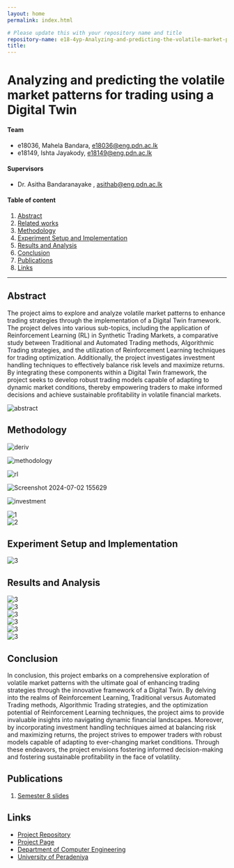 ```yaml
---
layout: home
permalink: index.html

# Please update this with your repository name and title
repository-name: e18-4yp-Analyzing-and-predicting-the-volatile-market-patterns-for-trading-using-a-Digital-Twin
title:
---
```


[comment]: # "This is the standard layout for the project, but you can clean this and use your own template"

# Analyzing and predicting the volatile market patterns for trading using a Digital Twin

#### Team

- e18036, Mahela Bandara, [e18036@eng.pdn.ac.lk](mailto:e18036@eng.pdn.ac.lk)
- e18149, Ishta Jayakody, [e18149@eng.pdn.ac.lk](mailto:e18149@eng.pdn.ac.lk)

#### Supervisors

- Dr. Asitha Bandaranayake , [asithab@eng.pdn.ac.lk](mailto:asithab@eng.pdn.ac.lk)

#### Table of content

1. [Abstract](#abstract)
2. [Related works](#related-works)
3. [Methodology](#methodology)
4. [Experiment Setup and Implementation](#experiment-setup-and-implementation)
5. [Results and Analysis](#results-and-analysis)
6. [Conclusion](#conclusion)
7. [Publications](#publications)
8. [Links](#links)

---


## Abstract
The project aims to explore and analyze volatile market patterns to enhance trading strategies through the implementation of a Digital Twin framework. The project delves into various sub-topics, including the application of Reinforcement Learning (RL) in Synthetic Trading Markets, a comparative study between Traditional and Automated Trading methods, Algorithmic Trading strategies, and the utilization of Reinforcement Learning techniques for trading optimization. Additionally, the project investigates investment handling techniques to effectively balance risk levels and maximize returns. By integrating these components within a Digital Twin framework, the project seeks to develop robust trading models capable of adapting to dynamic market conditions, thereby empowering traders to make informed decisions and achieve sustainable profitability in volatile financial markets.

![abstract](https://github.com/cepdnaclk/e18-4yp-Analyzing-and-predicting-the-volatile-market-patterns-for-trading-using-a-Digital-Twin/assets/73831741/069a154f-c901-4267-8657-abd2855ca493)


## Methodology
![deriv](https://github.com/cepdnaclk/e18-4yp-Analyzing-and-predicting-the-volatile-market-patterns-for-trading-using-a-Digital-Twin/assets/73831741/b1138995-ed6a-4e43-a8fb-0220d27746b5)

![methodology](https://github.com/cepdnaclk/e18-4yp-Analyzing-and-predicting-the-volatile-market-patterns-for-trading-using-a-Digital-Twin/assets/73831741/f454a62b-51ea-4bf6-a681-44eb36f3ae58)

![rl](https://github.com/cepdnaclk/e18-4yp-Analyzing-and-predicting-the-volatile-market-patterns-for-trading-using-a-Digital-Twin/assets/73831741/269965e1-2b8c-4aa9-9262-05c0f95473a6)

![Screenshot 2024-07-02 155629](https://github.com/cepdnaclk/e18-4yp-Analyzing-and-predicting-the-volatile-market-patterns-for-trading-using-a-Digital-Twin/assets/73831741/51aebc0c-de71-49d7-888b-cdd72d893edf)

![investment](https://github.com/cepdnaclk/e18-4yp-Analyzing-and-predicting-the-volatile-market-patterns-for-trading-using-a-Digital-Twin/assets/73831741/1bc8b86d-7691-4cbf-b6d2-c32dbd2d8032)



<div class="text-align: center">
<img class=" width: 100%" src="./images/Screenshot f![Uploading output (copy).png…]()
rom 2024-05-03 19-27-05.png" alt="1" />
</div>


<div class="text-align: center">
<img class=" width: 100%" src="./images/Screenshot from 2024-04-26 14-15-19.png" alt="2" />
</div>

## Experiment Setup and Implementation

<div class="text-align: center">
<img class=" width: 100%" src="./images/Screenshot from 2024-04-26 13-31-34.png" alt="3" />
</div>

## Results and Analysis
<div class="text-align: center">
<img class=" width: 100%" src="./images/Screenshot from 2024-04-26 18-44-41.png" alt="3" />
</div>

<div class="text-align: center">
<img class=" width: 100%" src="./images/Screenshot from 2024-04-26 19-24-52.png" alt="3" />
</div>

<div class="text-align: center">
<img class=" width: 100%" src="./images/Screenshot from 2024-04-26 19-25-04.png" alt="3" />
</div>

<div class="text-align: center">
<img class=" width: 100%" src="./images/Screenshot from 2024-04-29 18-00-36.png" alt="3" />
</div>

<div class="text-align: center">
<img class=" width: 100%" src="./images/Screenshot from 2024-04-29 18-01-00.png" alt="3" />
</div>

<div class="text-align: center">
<img class=" width: 100%" src="./images/Screenshot from 2024-04-29 19-22-28.png" alt="3" />
</div>

## Conclusion
In conclusion, this project embarks on a comprehensive exploration of volatile market patterns with the ultimate goal of enhancing trading strategies through the innovative framework of a Digital Twin. By delving into the realms of Reinforcement Learning, Traditional versus Automated Trading methods, Algorithmic Trading strategies, and the optimization potential of Reinforcement Learning techniques, the project aims to provide invaluable insights into navigating dynamic financial landscapes. Moreover, by incorporating investment handling techniques aimed at balancing risk and maximizing returns, the project strives to empower traders with robust models capable of adapting to ever-changing market conditions. Through these endeavors, the project envisions fostering informed decision-making and fostering sustainable profitability in the face of volatility.

## Publications
[//]: # "Note: Uncomment each once you uploaded the files to the repository"

 1. [Semester 8 slides](https://docs.google.com/presentation/d/1M16RRqKo5Y5KziZztlXpEGkN6o1rM9HO-ZJyV4hftTA/edit#slide=id.p2)
<!-- 3. [Semester 8 report](./) -->
<!-- 4. [Semester 8 slides](./) -->
<!-- 5. Author 1, Author 2 and Author 3 "Research paper title" (2021). [PDF](./). -->


## Links

[//]: # ( NOTE: EDIT THIS LINKS WITH YOUR REPO DETAILS )

- [Project Repository](https://github.com/cepdnaclk/e18-4yp-Analyzing-and-predicting-the-volatile-market-patterns-for-trading-using-a-Digital-Twin)
- [Project Page](https://cepdnaclk.github.io/e18-4yp-Analyzing-and-predicting-the-volatile-market-patterns-for-trading-using-a-Digital-Twin)
- [Department of Computer Engineering](http://www.ce.pdn.ac.lk/)
- [University of Peradeniya](https://eng.pdn.ac.lk/)

[//]: # "Please refer this to learn more about Markdown syntax"
[//]: # "https://github.com/adam-p/markdown-here/wiki/Markdown-Cheatsheet"
